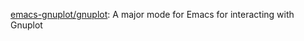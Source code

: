 



[emacs-gnuplot/gnuplot](https://github.com/emacs-gnuplot/gnuplot): A major mode for Emacs for interacting with Gnuplot






